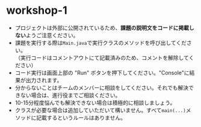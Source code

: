 # workshop-1
- プロジェクトは外部に公開されているため、**課題の説明文をコードに掲載しない**ようご注意ください。
- 課題を実行する際は`Main.java`で実行クラスのメソッドを呼び出してください。  
  （実行コードはコメントアウトにて記載済みのため、コメントを解除してください）
- コード実行は画面上部の "Run" ボタンを押下してください。"Console"に結果が出力されます。
- 分からないことはチームのメンバーに相談をしてください。それでも解決できない場合は、進行役までご相談ください。
- 10-15分程度悩んでも解決できない場合は積極的に相談しましょう。
- クラスが必要な場合は追加していただいて構いません。すべて`main(...)`メソッドに記載するというルールはありません。
